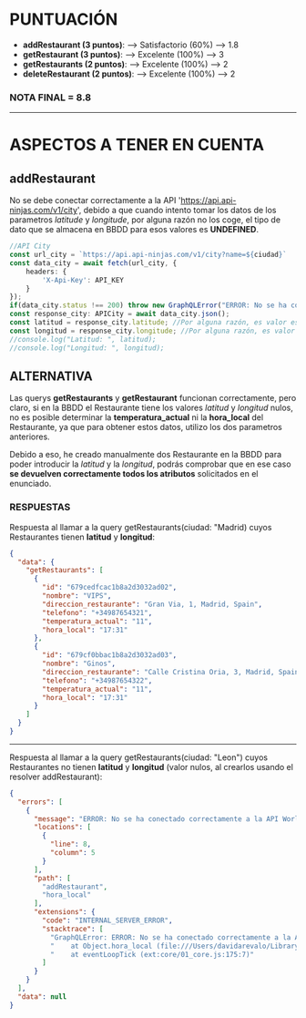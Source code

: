 # PUNTUACIÓN
- **addRestaurant (3 puntos)**: --> Satisfactorio (60%) --> 1.8
- **getRestaurant (3 puntos)**: --> Excelente (100%) --> 3
- **getRestaurants (2 puntos)**: --> Excelente (100%) --> 2
- **deleteRestaurant (2 puntos)**: --> Excelente (100%) --> 2
  
### NOTA FINAL = 8.8

----------------

# ASPECTOS A TENER EN CUENTA

## addRestaurant
No se debe conectar correctamente a la API 'https://api.api-ninjas.com/v1/city', debido a que cuando intento tomar los datos de los parametros *latitude* y *longitude*, 
por alguna razón no los coge, el tipo de dato que se almacena en BBDD para esos valores es **UNDEFINED**.

```TypeScript
//API City
const url_city = `https://api.api-ninjas.com/v1/city?name=${ciudad}`
const data_city = await fetch(url_city, {
    headers: {
        'X-Api-Key': API_KEY
    }
});
if(data_city.status !== 200) throw new GraphQLError("ERROR: No se ha conectado correctamente a la API City");
const response_city: APICity = await data_city.json();
const latitud = response_city.latitude; //Por alguna razón, es valor es 'undefined'
const longitud = response_city.longitude; //Por alguna razón, es valor es 'undefined'
//console.log("Latitud: ", latitud);
//console.log("Longitud: ", longitud);
```
## ALTERNATIVA
Las querys **getRestaurants** y **getRestaurant** funcionan correctamente, pero claro, si en la BBDD el Restaurante tiene los valores *latitud* y *longitud* nulos, 
no es posible determinar la **temperatura_actual** ni la **hora_local** del Restaurante, ya que para obtener estos datos, utilizo los dos parametros anteriores.

Debido a eso, he creado manualmente dos Restaurante en la BBDD para poder introducir la *latitud* y la *longitud*, podrás comprobar que en ese caso **se devuelven 
correctamente todos los atributos** solicitados en el enunciado.

### RESPUESTAS
Respuesta al llamar a la query getRestaurants(ciudad: "Madrid) cuyos Restaurantes tienen **latitud** y **longitud**:
```JSON
{
  "data": {
    "getRestaurants": [
      {
        "id": "679cedfcac1b8a2d3032ad02",
        "nombre": "VIPS",
        "direccion_restaurante": "Gran Via, 1, Madrid, Spain",
        "telefono": "+34987654321",
        "temperatura_actual": "11",
        "hora_local": "17:31"
      },
      {
        "id": "679cf0bbac1b8a2d3032ad03",
        "nombre": "Ginos",
        "direccion_restaurante": "Calle Cristina Oria, 3, Madrid, Spain",
        "telefono": "+34987654322",
        "temperatura_actual": "11",
        "hora_local": "17:31"
      }
    ]
  }
}
```
-----------------

Respuesta al llamar a la query getRestaurants(ciudad: "Leon") cuyos Restaurantes no tienen **latitud** y **longitud** (valor nulos, al crearlos usando el resolver 
addRestaurant):
```JSON
{
  "errors": [
    {
      "message": "ERROR: No se ha conectado correctamente a la API World Time",
      "locations": [
        {
          "line": 8,
          "column": 5
        }
      ],
      "path": [
        "addRestaurant",
        "hora_local"
      ],
      "extensions": {
        "code": "INTERNAL_SERVER_ERROR",
        "stacktrace": [
          "GraphQLError: ERROR: No se ha conectado correctamente a la API World Time",
          "    at Object.hora_local (file:///Users/davidarevalo/Library/Mobile Documents/com~apple~CloudDocs/Nebrija/5º Año/1er Semestre/Backend/Examen final GRAPHQL/resolvers.ts:125:53)",
          "    at eventLoopTick (ext:core/01_core.js:175:7)"
        ]
      }
    }
  ],
  "data": null
}
```
